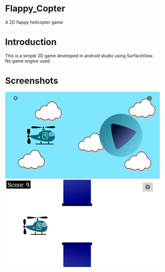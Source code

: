 # Flappy_Copter
A 2D flappy helicopter game

# Introduction
This is a simple 2D game developed in android studio using SurfaceView. No game engine used.

# Screenshots
<img src="https://github.com/OpenCode66/Flappy_Copter/blob/master/1.jpg" width="600">
<img src="https://github.com/OpenCode66/Flappy_Copter/blob/master/2.jpg" width="600">



